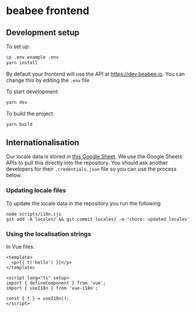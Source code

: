 # beabee frontend

## Development setup

To set up:

```sh
cp .env.example .env
yarn install
```

By default your frontend will use the API at https://dev.beabee.io. You can change this by editing the `.env` file

To start development:

```sh
yarn dev
```

To build the project:

```sh
yarn build
```

## Internationalisation

Our locale data is stored in [this Google Sheet](https://docs.google.com/spreadsheets/d/1l35DW5OMi-xM8HXek5Q1jOxsXScINqqpEvPWDlpBPX8/edit#gid=0.). We use the Google Sheets APIs to pull this directly into the repository. You should ask another developers for their `.credentials.json` file so you can use the process below.

### Updating locale files

To update the locale data in the repository you run the following

```
node scripts/i18n.cjs
git add -A locales/ && git commit locales/ -m 'chore: updated locales'
```

### Using the localisation strings

In Vue files:

```vue
<template>
  <p>{{ t('hello') }}</p>
</template>

<script lang="ts" setup>
import { defineComponent } from 'vue';
import { useI18n } from 'vue-i18n';

const { t } = useI18n();
</script>
```
